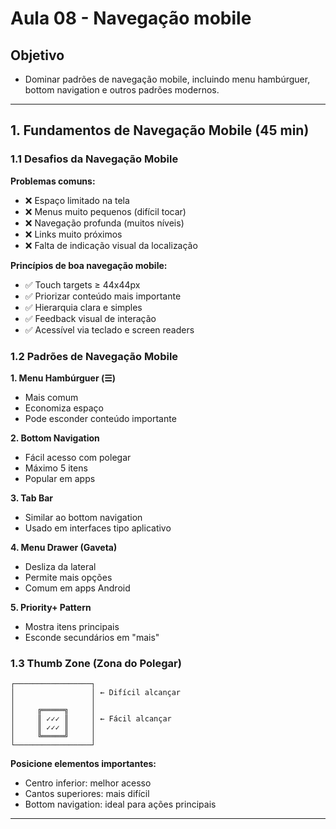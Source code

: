 # Aula 08 - Navegação mobile

## Objetivo
- Dominar padrões de navegação mobile, incluindo menu hambúrguer, bottom navigation e outros padrões modernos.

---

## 1. Fundamentos de Navegação Mobile (45 min)

### 1.1 Desafios da Navegação Mobile

**Problemas comuns:**
- ❌ Espaço limitado na tela
- ❌ Menus muito pequenos (difícil tocar)
- ❌ Navegação profunda (muitos níveis)
- ❌ Links muito próximos
- ❌ Falta de indicação visual da localização

**Princípios de boa navegação mobile:**
- ✅ Touch targets ≥ 44x44px
- ✅ Priorizar conteúdo mais importante
- ✅ Hierarquia clara e simples
- ✅ Feedback visual de interação
- ✅ Acessível via teclado e screen readers

### 1.2 Padrões de Navegação Mobile

**1. Menu Hambúrguer (☰)**
- Mais comum
- Economiza espaço
- Pode esconder conteúdo importante

**2. Bottom Navigation**
- Fácil acesso com polegar
- Máximo 5 itens
- Popular em apps

**3. Tab Bar**
- Similar ao bottom navigation
- Usado em interfaces tipo aplicativo

**4. Menu Drawer (Gaveta)**
- Desliza da lateral
- Permite mais opções
- Comum em apps Android

**5. Priority+ Pattern**
- Mostra itens principais
- Esconde secundários em "mais"

### 1.3 Thumb Zone (Zona do Polegar)

```
┌─────────────────┐
│                 │ ← Difícil alcançar
│                 │
│     ╔═════╗     │
│     ║ ✓✓✓ ║     │ ← Fácil alcançar
│     ║ ✓✓✓ ║     │
│     ╚═════╝     │
└─────────────────┘
```

**Posicione elementos importantes:**
- Centro inferior: melhor acesso
- Cantos superiores: mais difícil
- Bottom navigation: ideal para ações principais

---